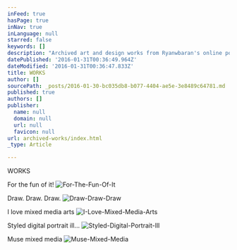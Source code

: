 ```yaml
---
inFeed: true
hasPage: true
inNav: true
inLanguage: null
starred: false
keywords: []
description: "Archived art and design works from Ryanwbaran's online portfolio | Abundant creativity | GoToProDesign"
datePublished: '2016-01-31T00:36:49.964Z'
dateModified: '2016-01-31T00:36:47.833Z'
title: WORKS
author: []
sourcePath: _posts/2016-01-30-bc035db8-b077-4404-ae5e-3e8489c64781.md
published: true
authors: []
publisher:
  name: null
  domain: null
  url: null
  favicon: null
url: archived-works/index.html
_type: Article

---
```

WORKS

For the fun of it!
![For-The-Fun-Of-It](https://s3-us-west-2.amazonaws.com/the-grid-img/p/4a1a150a9d4bf82a8734ea93eac76c99578fc9ed.jpg)

Draw. Draw. Draw.
![Draw-Draw-Draw](https://s3-us-west-2.amazonaws.com/the-grid-img/p/236d91b31102293946975e73a107d54491c57da8.jpg)

I love mixed media arts
![I-Love-Mixed-Media-Arts](https://s3-us-west-2.amazonaws.com/the-grid-img/p/e19292d419ea90f5a58dca7a326f35decba5cbea.jpg)

Styled digital portrait ill...
![Styled-Digital-Portrait-Ill](https://s3-us-west-2.amazonaws.com/the-grid-img/p/5204e3ecf630393ae8ed0fd0e02d1889f989aa41.jpg)

Muse mixed media
![Muse-Mixed-Media](https://the-grid-user-content.s3-us-west-2.amazonaws.com/8d1e5fbe-7044-4296-ac9c-67966ec0126a.jpg)